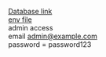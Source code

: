 <a href="https://github.com/manirul24/final/blob/main/final_exm.sql">Database link </a>
<br>
<a href="https://github.com/manirul24/final/blob/main/enverment">env file</a>
<br>
admin access
<br>
email admin@example.com
<br> password = password123
      <br>
